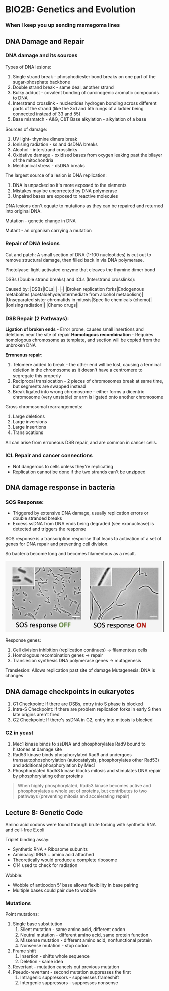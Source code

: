 # BIO2B: Genetics and Evolution
### When I keep you up sending mamegoma lines

## DNA Damage and Repair
### DNA damage and its sources
Types of DNA lesions:
1. Single strand break - phosphodiester bond breaks on one part of the sugar-phosphate backbone
2. Double strand break - same deal, another strand
3. Bulky adduct - covalent bonding of carcinogenic aromatic compounds to DNA
4. Interstrand crosslink - nucleotides hydrogen bonding across different parts of the strand (like the 3rd and 5th rungs of a ladder being connected instead of 33 and 55)
5. Base mismatch - A&G, C&T
Base alkylation - alkylation of a base

Sources of damage:
1. UV light- thymine dimers break
2. Ionising radiation - ss and dsDNA breaks
3. Alcohol - interstrand crosslinks
4. Oxidative damage - oxidised bases from oxygen leaking past the bilayer of the mitochondria
5. Mechanical stress - dsDNA breaks

The largest source of a lesion is DNA replication: 
1. DNA is unpacked so it's more exposed to the elements
2. Mistakes may be uncorrected by DNA polymerase
3. Unpaired bases are exposed to reactive molecules

DNA lesions don't equate to mutations as they can be repaired and returned into original DNA.

Mutation - genetic change in DNA

Mutant - an organism carrying a mutation

### Repair of DNA lesions
Cut and patch: A small section of DNA (1-100 nucleotides) is cut out to remove structural damage, then filled back in via DNA polymerase.

Photolyase: light-activated enzyme that cleaves the thymine dimer bond

DSBs (Double strand breaks) and ICLs (Interstrand crosslinks):

Caused by:
|DSBs|ICLs|
|-|-|
|Broken replication forks|Endogenous metabolites (acetaldehyde/intermediate from alcohol metabolism)|
|Unseparated sister chromatids in mitosis|Specific chemicals (chemo)|
|Ionising radiation||
|Chemo drugs||

### DSB Repair (2 Pathways):
**Ligation of broken ends** - Error prone, causes small insertions and deletions near the site of repair
**Homologous recombination** - Requires homologous chromosome as template, and section will be copied from the unbroken DNA

**Erroneous repair**:
1. Telomere added to break - the other end will be lost, causing a terminal deletion in the chromosome as it doesn't have a centromere to segregate this properly
2. Reciprocal translocation - 2 pieces of chromosomes break at same time, but segments are swapped instead
3. Break ligated into wrong chromosome - either forms a dicentric chromosome (very unstable) or arm is ligated onto another chromosome

Gross chromosomal rearrangements: 
1. Large deletions
2. Large inversions
3. Large insertions
4. Translocations

All can arise from erroneous DSB repair, and are common in cancer cells.

### ICL Repair and cancer connections
* Not dangerous to cells unless they're replicating
* Replication cannot be done if the two strands can't be unzipped

## DNA damage response in bacteria
### SOS Response:
* Triggered by extensive DNA damage, usually replication errors or double stranded breaks
* Excess ssDNA from DNA ends being degraded (see exonuclease) is detected and triggers the response

SOS response is a transcription response that leads to activation of a set of genes for DNA repair and preventing cell division.

So bacteria become long and becomes filamentous as a result.

![Filamentous bacteria](filamentous.png)

Response genes:
1. Cell division inhibition (replication continues) -> filamentous cells
2. Homologous recombination genes -> repair
3. Translesion synthesis DNA polymerase genes -> mutagenesis 

Translesion: Allows replication past site of damage Mutagenesis: DNA is changes

## DNA damage checkpoints in eukaryotes
1. G1 Checkpoint: If there are DSBs, entry into S phase is blocked
2. Intra-S Checkpoint: If there are problem replication forks in early S then late origins aren't fired
3. G2 Checkpoint: If there's ssDNA in G2, entry into mitosis is blocked

### G2 in yeast
1. Mec1 kinase binds to ssDNA and phosphorylates Rad9 bound to histones at damage site
2. Rad53 kinase binds phosphorylated Rad9 and undergoes transautophosphorylation (autocatalysis, phosphorylates other Rad53) and additional phosphorylation by Mec1
3. Phosphorylated Rad53 kinase blocks mitosis and stimulates DNA repair by phosphorylating other proteins

> When highly phosphorylated, Rad53 kinase becomes active and phosphorylates a whole set of proteins, but contributes to two pathways (preventing mitosis and accelerating repair)

## Lecture 8: Genetic Code
Amino acid codons were found through brute forcing with synthetic RNA and cell-free E.coli

Triplet binding assay:
* Synthetic RNA + Ribosome subunits
* Aminoacyl tRNA + amino acid attached
* Theoretically would produce a complete ribosome
* C14 used to check for radiation

Wobble:
* Wobble of anticodon 5' base allows flexibility in base pairing
* Multiple bases could pair due to wobble

### Mutations
Point mutations:
1. Single base substitution
    1. Silent mutation - same amino acid, different codon
    2. Neutral mutation - different amino acid, same protein function
    3. Missense mutation - different amino acid, nonfunctional protein
    4. Nonsense mutation - stop codon
2. Frame shift 
    1. Insertion - shifts whole sequence
    2. Deletion - same idea
3. Revertant - mutation cancels out previous mutation
4. Pseudo-revertant - second mutation suppresses the first
    1. Intragenic suppressors - suppresses frameshift
    2. Intergenic suppressors - suppresses nonsense


